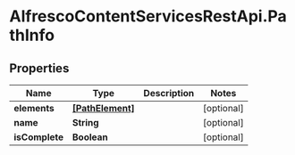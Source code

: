 # AlfrescoContentServicesRestApi.PathInfo

## Properties
Name | Type | Description | Notes
------------ | ------------- | ------------- | -------------
**elements** | [**[PathElement]**](PathElement.md) |  | [optional] 
**name** | **String** |  | [optional] 
**isComplete** | **Boolean** |  | [optional] 


